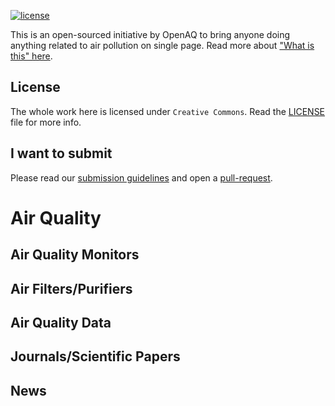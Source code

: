 [![license](https://img.shields.io/badge/LICENSE-CC0%201.0%20Universal-green.svg)](https://creativecommons.org/publicdomain/zero/1.0/)

This is an open-sourced initiative by OpenAQ to bring anyone doing anything related to air pollution on single page. Read more about ["What is this" here](WhatIsThis.md).

## License

The whole work here is licensed under `Creative Commons`. Read the [LICENSE](LICENSE) file for more info.

## I want to submit

Please read our [submission guidelines](Contributing.md) and open a [pull-request](https://help.github.com/articles/about-pull-requests/).

# Air Quality

## Air Quality Monitors

## Air Filters/Purifiers

## Air Quality Data

## Journals/Scientific Papers

## News

